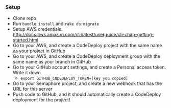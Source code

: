### Setup
* Clone repo
* Run `bundle install` and `rake db:migrate`
* Setup AWS credentials. http://docs.aws.amazon.com/cli/latest/userguide/cli-chap-getting-started.html
* Go to your AWS, and create a CodeDeploy project with the same name as your project in GitHub
* Go to your AWS, and create a CodeDeploy deployment group with the same name as your branch in GitHub
* Go to your GitHub account settings, and create a Personal access token. Write it down
  * `export GITHUB_CODEDEPLOY_TOKEN=[key you copied]`
* Go to your Semaphore project, and create a new webhook that has the URL for this server
* Push code to GitHub, and it should automatically create a CodeDeploy deployment for the project!
